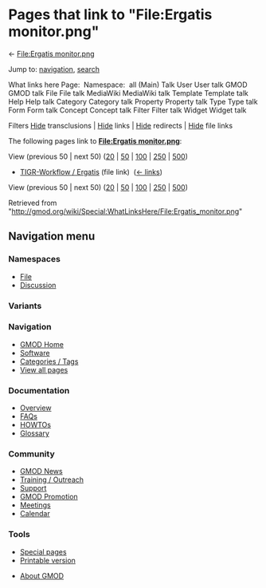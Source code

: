 <div id="mw-page-base" class="noprint">

</div>

<div id="mw-head-base" class="noprint">

</div>

<div id="content" class="mw-body" role="main">

<span id="top"></span>

<div id="mw-js-message" style="display:none;">

</div>



# <span dir="auto">Pages that link to "File:Ergatis monitor.png"</span>

<div id="bodyContent">

<div id="contentSub">

← [File:Ergatis
monitor.png](/wiki/File:Ergatis_monitor.png "File:Ergatis monitor.png")

</div>

<div id="jump-to-nav" class="mw-jump">

Jump to: [navigation](#mw-navigation), [search](#p-search)

</div>

<div id="mw-content-text">

What links here Page:  Namespace:  all (Main) Talk User User talk GMOD
GMOD talk File File talk MediaWiki MediaWiki talk Template Template talk
Help Help talk Category Category talk Property Property talk Type Type
talk Form Form talk Concept Concept talk Filter Filter talk Widget
Widget talk

Filters
[Hide](/mediawiki/index.php?title=Special:WhatLinksHere/File:Ergatis_monitor.png&hidetrans=1 "Special:WhatLinksHere/File:Ergatis monitor.png")
transclusions \|
[Hide](/mediawiki/index.php?title=Special:WhatLinksHere/File:Ergatis_monitor.png&hidelinks=1 "Special:WhatLinksHere/File:Ergatis monitor.png")
links \|
[Hide](/mediawiki/index.php?title=Special:WhatLinksHere/File:Ergatis_monitor.png&hideredirs=1 "Special:WhatLinksHere/File:Ergatis monitor.png")
redirects \|
[Hide](/mediawiki/index.php?title=Special:WhatLinksHere/File:Ergatis_monitor.png&hideimages=1 "Special:WhatLinksHere/File:Ergatis monitor.png")
file links

The following pages link to **[File:Ergatis
monitor.png](/wiki/File:Ergatis_monitor.png "File:Ergatis monitor.png")**:

View (previous 50 \| next 50)
([20](/mediawiki/index.php?title=Special:WhatLinksHere/File:Ergatis_monitor.png&limit=20 "Special:WhatLinksHere/File:Ergatis monitor.png")
\|
[50](/mediawiki/index.php?title=Special:WhatLinksHere/File:Ergatis_monitor.png&limit=50 "Special:WhatLinksHere/File:Ergatis monitor.png")
\|
[100](/mediawiki/index.php?title=Special:WhatLinksHere/File:Ergatis_monitor.png&limit=100 "Special:WhatLinksHere/File:Ergatis monitor.png")
\|
[250](/mediawiki/index.php?title=Special:WhatLinksHere/File:Ergatis_monitor.png&limit=250 "Special:WhatLinksHere/File:Ergatis monitor.png")
\|
[500](/mediawiki/index.php?title=Special:WhatLinksHere/File:Ergatis_monitor.png&limit=500 "Special:WhatLinksHere/File:Ergatis monitor.png"))

- [TIGR-Workflow /
  Ergatis](/wiki/TIGR-Workflow_/_Ergatis "TIGR-Workflow / Ergatis")
  (file link) ‎ <span class="mw-whatlinkshere-tools">([←
  links](/mediawiki/index.php?title=Special:WhatLinksHere&target=TIGR-Workflow+%2F+Ergatis "Special:WhatLinksHere"))</span>

View (previous 50 \| next 50)
([20](/mediawiki/index.php?title=Special:WhatLinksHere/File:Ergatis_monitor.png&limit=20 "Special:WhatLinksHere/File:Ergatis monitor.png")
\|
[50](/mediawiki/index.php?title=Special:WhatLinksHere/File:Ergatis_monitor.png&limit=50 "Special:WhatLinksHere/File:Ergatis monitor.png")
\|
[100](/mediawiki/index.php?title=Special:WhatLinksHere/File:Ergatis_monitor.png&limit=100 "Special:WhatLinksHere/File:Ergatis monitor.png")
\|
[250](/mediawiki/index.php?title=Special:WhatLinksHere/File:Ergatis_monitor.png&limit=250 "Special:WhatLinksHere/File:Ergatis monitor.png")
\|
[500](/mediawiki/index.php?title=Special:WhatLinksHere/File:Ergatis_monitor.png&limit=500 "Special:WhatLinksHere/File:Ergatis monitor.png"))

</div>

<div class="printfooter">

Retrieved from
"<http://gmod.org/wiki/Special:WhatLinksHere/File:Ergatis_monitor.png>"

</div>

<div id="catlinks" class="catlinks catlinks-allhidden">

</div>

<div class="visualClear">

</div>

</div>

</div>

<div id="mw-navigation">

## Navigation menu

<div id="mw-head">



<div id="left-navigation">

<div id="p-namespaces" class="vectorTabs" role="navigation"
aria-labelledby="p-namespaces-label">

### Namespaces

- <span id="ca-nstab-image"><a href="/wiki/File:Ergatis_monitor.png" accesskey="c"
  title="View the file page [c]">File</a></span>
- <span id="ca-talk"><a
  href="/mediawiki/index.php?title=File_talk:Ergatis_monitor.png&amp;action=edit&amp;redlink=1"
  accesskey="t"
  title="Discussion about the content page [t]">Discussion</a></span>

</div>

<div id="p-variants" class="vectorMenu emptyPortlet" role="navigation"
aria-labelledby="p-variants-label">

### 

### Variants[](#)

<div class="menu">

</div>

</div>

</div>

<div id="right-navigation">





</div>



</div>

</div>

</div>

<div id="mw-panel">

<div id="p-logo" role="banner">

<a href="/wiki/Main_Page"
style="background-image: url(http://gmod.org/images/GMOD-cogs.png);"
title="Visit the main page"></a>

</div>

<div id="p-Navigation" class="portal" role="navigation"
aria-labelledby="p-Navigation-label">

### Navigation

<div class="body">

- <span id="n-GMOD-Home">[GMOD Home](/wiki/Main_Page)</span>
- <span id="n-Software">[Software](/wiki/GMOD_Components)</span>
- <span id="n-Categories-.2F-Tags">[Categories /
  Tags](/wiki/Categories)</span>
- <span id="n-View-all-pages">[View all
  pages](/wiki/Special:AllPages)</span>

</div>

</div>

<div id="p-Documentation" class="portal" role="navigation"
aria-labelledby="p-Documentation-label">

### Documentation

<div class="body">

- <span id="n-Overview">[Overview](/wiki/Overview)</span>
- <span id="n-FAQs">[FAQs](/wiki/Category:FAQ)</span>
- <span id="n-HOWTOs">[HOWTOs](/wiki/Category:HOWTO)</span>
- <span id="n-Glossary">[Glossary](/wiki/Glossary)</span>

</div>

</div>

<div id="p-Community" class="portal" role="navigation"
aria-labelledby="p-Community-label">

### Community

<div class="body">

- <span id="n-GMOD-News">[GMOD News](/wiki/GMOD_News)</span>
- <span id="n-Training-.2F-Outreach">[Training /
  Outreach](/wiki/Training_and_Outreach)</span>
- <span id="n-Support">[Support](/wiki/Support)</span>
- <span id="n-GMOD-Promotion">[GMOD
  Promotion](/wiki/GMOD_Promotion)</span>
- <span id="n-Meetings">[Meetings](/wiki/Meetings)</span>
- <span id="n-Calendar">[Calendar](/wiki/Calendar)</span>

</div>

</div>

<div id="p-tb" class="portal" role="navigation"
aria-labelledby="p-tb-label">

### Tools

<div class="body">

- <span id="t-specialpages"><a href="/wiki/Special:SpecialPages" accesskey="q"
  title="A list of all special pages [q]">Special pages</a></span>
- <span id="t-print"><a
  href="/mediawiki/index.php?title=Special:WhatLinksHere/File:Ergatis_monitor.png&amp;printable=yes"
  rel="alternate" accesskey="p"
  title="Printable version of this page [p]">Printable version</a></span>

</div>

</div>

</div>

</div>

<div id="footer" role="contentinfo">

- <span id="footer-places-about">[About
  GMOD](/wiki/GMOD:About "GMOD:About")</span>

<!-- -->






</div>
